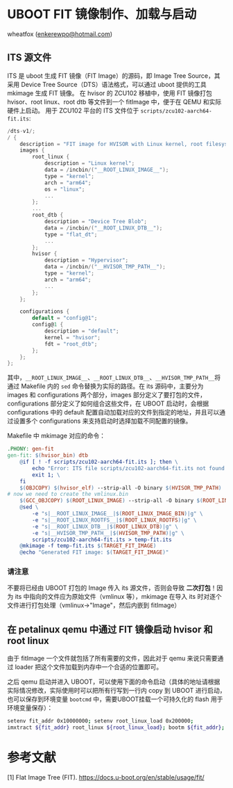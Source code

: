 # UBOOT FIT 镜像制作、加载与启动
wheatfox (enkerewpo@hotmail.com)
## ITS 源文件
ITS 是 uboot 生成 FIT 镜像（FIT Image）的源码，即 Image Tree Source，其采用 Device Tree Source（DTS）语法格式，可以通过 uboot 提供的工具 mkimage 生成 FIT 镜像。
在 hvisor 的 ZCU102 移植中，使用 FIT 镜像打包 hvisor、root linux、root dtb 等文件到一个 fitImage 中，便于在 QEMU 和实际硬件上启动。
用于 ZCU102 平台的 ITS 文件位于 `scripts/zcu102-aarch64-fit.its`: 

```c
/dts-v1/;
/ {
    description = "FIT image for HVISOR with Linux kernel, root filesystem, and DTB";
    images {
        root_linux {
            description = "Linux kernel";
            data = /incbin/("__ROOT_LINUX_IMAGE__");
            type = "kernel";
            arch = "arm64";
            os = "linux";
            ...
        };
        ...
        root_dtb {
            description = "Device Tree Blob";
            data = /incbin/("__ROOT_LINUX_DTB__");
            type = "flat_dt";
            ...
        };
        hvisor {
            description = "Hypervisor";
            data = /incbin/("__HVISOR_TMP_PATH__");
            type = "kernel";
            arch = "arm64";
            ...
        };
    };

    configurations {
        default = "config@1";
        config@1 {
            description = "default";
            kernel = "hvisor";
            fdt = "root_dtb";
        };
    };
};
```

其中，`__ROOT_LINUX_IMAGE__`、`__ROOT_LINUX_DTB__`、`__HVISOR_TMP_PATH__`将通过 Makefile 内的 `sed` 命令替换为实际的路径。在 its 源码中，主要分为 images 和 configurations 两个部分，images 部分定义了要打包的文件，configurations 部分定义了如何组合这些文件，在 UBOOT 启动时，会根据 configurations 中的 default 配置自动加载对应的文件到指定的地址，并且可以通过设置多个 configurations 来支持启动时选择加载不同配置的镜像。

Makefile 中 mkimage 对应的命令：

```Makefile
.PHONY: gen-fit
gen-fit: $(hvisor_bin) dtb
	@if [ ! -f scripts/zcu102-aarch64-fit.its ]; then \
		echo "Error: ITS file scripts/zcu102-aarch64-fit.its not found."; \
		exit 1; \
	fi
	$(OBJCOPY) $(hvisor_elf) --strip-all -O binary $(HVISOR_TMP_PATH)
# now we need to create the vmlinux.bin
	$(GCC_OBJCOPY) $(ROOT_LINUX_IMAGE) --strip-all -O binary $(ROOT_LINUX_IMAGE_BIN)
	@sed \
		-e "s|__ROOT_LINUX_IMAGE__|$(ROOT_LINUX_IMAGE_BIN)|g" \
		-e "s|__ROOT_LINUX_ROOTFS__|$(ROOT_LINUX_ROOTFS)|g" \
		-e "s|__ROOT_LINUX_DTB__|$(ROOT_LINUX_DTB)|g" \
		-e "s|__HVISOR_TMP_PATH__|$(HVISOR_TMP_PATH)|g" \
		scripts/zcu102-aarch64-fit.its > temp-fit.its
	@mkimage -f temp-fit.its $(TARGET_FIT_IMAGE)
	@echo "Generated FIT image: $(TARGET_FIT_IMAGE)"
```


<div class="warning">
    <h3>请注意</h3>
    <p> 不要将已经由 UBOOT 打包的 Image 传入 its 源文件，否则会导致 <b>二次打包</b>！因为 its 中指向的文件应为原始文件（vmlinux 等），mkimage 在导入 its 时对逐个文件进行打包处理（vmlinux->"Image"，然后内嵌到 fitImage）
</div>

## 在 petalinux qemu 中通过 FIT 镜像启动 hvisor 和 root linux

由于 fitImage 一个文件就包括了所有需要的文件，因此对于 qemu 来说只需要通过 loader 把这个文件加载到内存中一个合适的位置即可。

之后 qemu 启动并进入 UBOOT，可以使用下面的命令启动（具体的地址请根据实际情况修改，实际使用时可以把所有行写到一行内 copy 到 UBOOT 进行启动，也可以保存到环境变量 `bootcmd` 中，需要UBOOT挂载一个可持久化的 flash 用于环境变量保存）：

```bash
setenv fit_addr 0x10000000; setenv root_linux_load 0x200000;
imxtract ${fit_addr} root_linux ${root_linux_load}; bootm ${fit_addr};
```

# 参考文献

[1] Flat Image Tree (FIT). <https://docs.u-boot.org/en/stable/usage/fit/> 